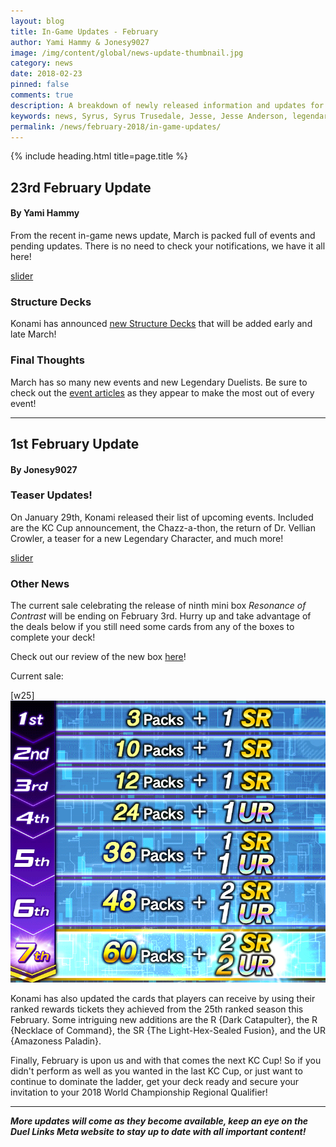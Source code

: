 ```yaml
---
layout: blog
title: In-Game Updates - February
author: Yami Hammy & Jonesy9027
image: /img/content/global/news-update-thumbnail.jpg
category: news
date: 2018-02-23
pinned: false
comments: true
description: A breakdown of newly released information and updates for you to look forward too.  
keywords: news, Syrus, Syrus Trusedale, Jesse, Jesse Anderson, legendary duelists, D.D. Tower, Duel-A-Thon, upcoming updates, KC Cup, nerf, Konami 
permalink: /news/february-2018/in-game-updates/
---
```


{% include heading.html title=page.title %}

## 23rd February Update
#### By Yami Hammy

From the recent in-game news update, March is packed full of events and pending updates. There is no need to check your notifications, we have it all here!

[slider](/img/content/news/2018/02/in-game-updates/slider.jpg)

### Structure Decks
Konami has announced [new Structure Decks](/news/february-2018/datamined-discoveries/) that will be added early and late March!
  
### Final Thoughts
March has so many new events and new Legendary Duelists. Be sure to check out the [event articles](/farming-and-events/) as they appear to make the most out of every event!

---

## 1st February Update
#### By Jonesy9027
  
### Teaser Updates!
On January 29th, Konami released their list of upcoming events. Included are the KC Cup announcement, the Chazz-a-thon, the return of Dr. Vellian Crowler, a teaser for a new Legendary Character, and much more!

[slider](/img/content/news/2018/02/in-game-updates/slider2.jpg)

### Other News
The current sale celebrating the release of ninth mini box *Resonance of Contrast* will be ending on February 3rd. Hurry up and take advantage of the deals below if you still need some cards from any of the boxes to complete your deck!

Check out our review of the new box [here](/box-reviews/resonance-of-contrast/)!

Current sale:

[w25]
![Jan24-Feb3 Sale](/img/content/news/2018/02/in-game-updates/sale.png)

Konami has also updated the cards that players can receive by using their ranked rewards tickets they achieved from the 25th ranked season this February. Some intriguing new additions are the R {Dark Catapulter}, the R {Necklace of Command}, the SR {The Light-Hex-Sealed Fusion}, and the UR {Amazoness Paladin}.

Finally, February is upon us and with that comes the next KC Cup! So if you didn't perform as well as you wanted in the last KC Cup, or just want to continue to dominate the ladder, get your deck ready and secure your invitation to your 2018 World Championship Regional Qualifier!

---

***More updates will come as they become available, keep an eye on the Duel Links Meta website to stay up to date with all important content!***
